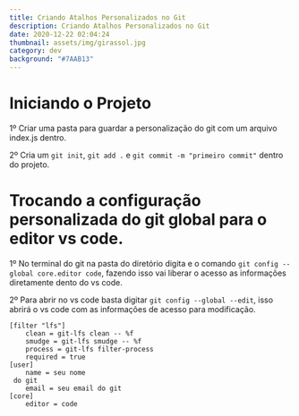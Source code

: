 ```yaml
---
title: Criando Atalhos Personalizados no Git
description: Criando Atalhos Personalizados no Git
date: 2020-12-22 02:04:24
thumbnail: assets/img/girassol.jpg
category: dev
background: "#7AAB13"
---
```

# Iniciando o Projeto

1º Criar uma pasta para guardar a personalização do git com um arquivo index.js dentro.

2º Cria um `git init`, `git add .` e `git commit -m "primeiro commit"` dentro do projeto.

# Trocando a configuração personalizada do git global para o editor vs code.

1º No terminal do git na pasta do diretório digita e o comando `git config --global core.editor code`, fazendo isso vai liberar o acesso as informações diretamente dento do vs code.

2º Para abrir no vs code basta digitar `git config --global --edit`, isso abrirá o vs code com as informações de acesso para modificação.

```
[filter "lfs"]
	clean = git-lfs clean -- %f
	smudge = git-lfs smudge -- %f
	process = git-lfs filter-process
	required = true
[user]
	name = seu nome do git
	email = seu email do git
[core]
	editor = code

```
















